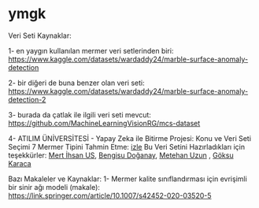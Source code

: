 # ymgk
Veri Seti Kaynaklar:

1- en yaygın kullanılan mermer veri setlerinden biri: https://www.kaggle.com/datasets/wardaddy24/marble-surface-anomaly-detection

2- bir diğeri de buna benzer olan veri seti: https://www.kaggle.com/datasets/wardaddy24/marble-surface-anomaly-detection-2

3- burada da çatlak ile ilgili veri seti mevcut: https://github.com/MachineLearningVisionRG/mcs-dataset

4- ATILIM ÜNİVERSİTESİ - Yapay Zeka ile Bitirme Projesi: Konu ve Veri Seti Seçimi 7 Mermer Tipini Tahmin Etme: [izle](https://www.youtube.com/watch?v=63QFHD64wWk) 
Bu Veri Setini Hazırladıkları için teşekkürler: 
[Mert İhsan US](https://www.linkedin.com/in/mertihsanus/),
[Bengisu Doğanay](https://www.linkedin.com/in/bengisu-doğanay/),
[Metehan Uzun](https://www.linkedin.com/in/metehanuzun/) ,
[Göksu Karaca](https://www.linkedin.com/in/göksu-karaca-205748182/)

Bazı Makaleler ve Kaynaklar:
1- Mermer kalite sınıflandırması için evrişimli bir sinir ağı modeli (makale): https://link.springer.com/article/10.1007/s42452-020-03520-5